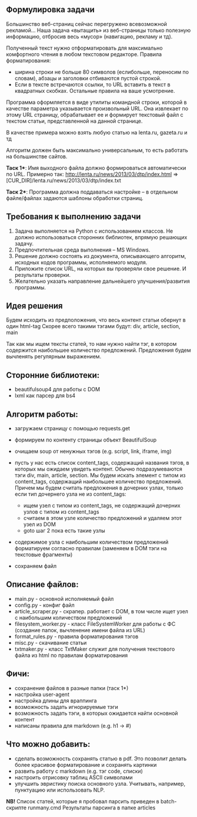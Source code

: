 ## Формулировка задачи
Большинство веб-страниц сейчас перегружено всевозможной рекламой... Наша задача «вытащить»
из веб-страницы только полезную информацию, отбросив весь «мусор» (навигацию, рекламу и тд).

Полученный текст нужно отформатировать для максимально комфортного чтения в любом
текстовом редакторе. Правила форматирования: 
* ширина строки не больше 80 символов (еслибольше, переносим по словам), абзацы и заголовки отбиваются пустой строкой. 
* Если в тексте встречаются ссылки, то URL вставить в текст в квадратных скобках. Остальные правила на ваше
усмотрение.

Программа оформляется в виде утилиты командной строки, которой в качестве параметра
указывается произвольный URL. Она извлекает по этому URL страницу, обрабатывает ее и
формирует текстовый файл с текстом статьи, представленной на данной странице.

В качестве примера можно взять любую статью на lenta.ru, gazeta.ru и тд

Алгоритм должен быть максимально универсальным, то есть работать на большинстве сайтов.

__Таск 1*__: Имя выходного файла должно формироваться автоматически по URL.
Примерно так:
http://lenta.ru/news/2013/03/dtp/index.html => [CUR_DIR]/lenta.ru/news/2013/03/dtp/index.txt

__Таск 2*__: Программа должна поддаваться настройке – в отдельном файле/файлах
задаются шаблоны обработки страниц.

## Требования к выполнению задачи
1. Задача выполняется на Python с использованием классов. Не должно использоваться
сторонних библиотек, впрямую решающих задачу.
2. Предпочтительная среда выполнения – MS Windows.
3. Решение должно состоять из документа, описывающего алгоритм, исходных кодов
программы, исполняемого модуля.
4. Приложите список URL, на которых вы проверяли свое решение. И результаты проверки.
5. Желательно указать направление дальнейшего улучшения/развития программы.

## Идея решения
Будем исходить из предположения, что весь контент статьи обернут в один html-tag
Скорее всего такими тэгами будут: div, article, section, main

Так как мы ищем тексты статей, то нам нужно найти тэг, в котором содержится 
наибольшее количество предложений. 
Предложения будем вычленять регулярным выражением.

## Сторонние библиотеки:
- beautifulsoup4 для работы с DOM
- lxml как парсер для bs4

## Алгоритм работы:
- загружаем страницу с помощью requests.get
- формируем по контенту страницы объект BeautifulSoup
- очищаем soup от ненужных тэгов (e.g. script, link, iframe, img)
- пусть у нас есть список content_tags, содержащий названия тэгов, 
в которых мы ожидаем увидеть контент. Обычно подразумеваются тэги 
div, main, article, section. 
Мы будем искать элемент с типом из content_tags, содержащий наибольшее 
количество предложений. Причем мы будем считать предложения в дочерних узлах, 
только если тип дочернего узла не из content_tags: 
    - ищем узел с типом из content_tags, не содержащий дочерних узлов с типом из 
    content_tags
    - считаем в этом узле количество предложений и удаляем этот узел из DOM
    - goto шаг 2 пока есть такие узлы

- содержимое узла с наибольшим количеством предложений форматируем 
согласно правилам (заменяем в DOM тэги на текстовые фрагменты)
- сохраняем файл

## Описание файлов:
- main.py - основной исполняемый файл
- config.py - конфиг файл
- article_scraper.py - скрапер. работает с DOM, в том числе ищет узел с 
наибольшим количеством предложений
- filesystem_worker.py - класс FileSystemWorker для работы с ФС 
(создание папок, вычленение имени файла из URL)
- format_rules.py - правила форматирования тэгов
- misc.py - скачивание статьи
- txtmaker.py - класс TxtMaker служит для получения текстового файла из html 
по правилам форматирования

## Фичи:
- сохранение файлов в разные папки (таск 1*)
- настройка user-agent
- настройка длины для враппинга
- возможность задать игнорируемые тэги 
- возможность задать тэги, в которых ожидается найти основной контент
- написаны правила для markdown (e.g. h1 -> #)

## Что можно добавить:
- сделать возможность сохранять статью в pdf. Это позволит делать более красивое
форматирование и сохранять картинки
- развить работу с markdown (e.g. тэг code, списки)
- настроить отрисовку таблиц ASCII символами
- улучшить эвристику поиска основного узла. Учитывать, например, пунктуацию или
использовать NLP.

__NB!__ Список статей, которые я пробовал парсить приведен в batch-скрипте runmany.cmd
Результаты парсинга в папке articles
